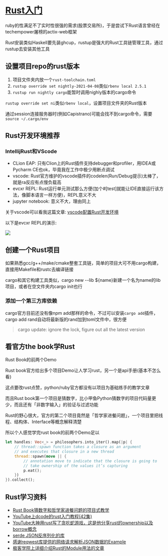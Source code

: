 # [Rust入门](/2020/04/first_time_learn_rust.md)

ruby的性满足不了实时性很强的需求(股票交易所)，于是尝试下Rust语言曾经在techempower屠榜的actix-web框架

Rust安装类似Haskell要先装ghcup，rustup是强大的Rust工具链管理工具，通过rustup去安装其他工具

## 设置项目repo的rust版本

1. 项目文件夹内放一个`rust-toolchain.toml`
2. `rustup override set nightly-2021-04-08`类似`rbenv local 2.5.1`
3. `rustup run nightly cargo`能暂时调用nighly版本的cargo命令

`rustup override set ni`类似`rbenv local`，设置项目文件夹的Rust版本

通过session连接服务器时(例如Capistrano)可能会找不到cargo命令，需要`source ~/.cargo/env`

## Rust开发环境推荐

### IntellijRust和VScode

- CLion EAP: 只有Clion上的Rust插件支持debugger和profiler，用IDEA或Pycharm CE也ok，毕竟我在工作中极少用断点调试
- vscode: Rust官方维护的vscode插件的codelen(Run/Debug提示)太棒了，就是ra反应有点慢负载高
- evcxr REPL: Rust运行单元测试那么方便(加个#[test]就能让IDE直接运行该方法，像脚本语言一样方便)，REPL意义不大
- jupyter notebook: 意义不大，理由同上

关于vscode可以看我这篇文章: [vscode配置Rust开发环境](/archive/vscode/vscode_setup_rust.md)

以下是evcxr REPL的演示:

![](rust_repl.png)

## 创建一个Rust项目

如果熟悉gcc/g++/make/cmake整套工具链，简单的项目大可不用cargo构建，直接用Makefile和rustc去编译链接

cargo和其它构建工具类似，cargo new --lib ${name}新建一个名为name的lib项目，或者在空文件夹内cargo init也行

### 添加一个第三方库依赖

cargo官方目前还没有像npm add那样的命令，不过可以安装`cargo add`插件，cargo add rand自动将最新版的rand加到toml文件中，很方便

> cargo update: ignore the lock, figure out all the latest version

## 看官方the book学Rust

<i class="fa fa-hashtag"></i>
Rust Book的前两个Demo

Rust book官方给出多个项目Demo让人学习rust，另一个是api手册(基本不怎么看)

这点要改rust点赞，python/ruby官方都没有以项目为基础练手的教学文章

而且Rust book第一个项目是猜数字，比小甲鱼Python猜数字的项目代码量更少，而且还有「非数字输入」的验证与过滤功能

Rust的野心很大，官方的第二个项目竟然是「哲学家进餐问题」，一个项目里把线程、结构体、Interface等概念解释清楚

所以个人感觉学完rust book的前两个Demo足以

```rust
let handles: Vec<_> = philosophers.into_iter().map(|p| {
    // thread::spawn function takes a closure as an argument
    // and executes that closure in a new thread
    thread::spawn(move || {
        // annotation move to indicate that the closure is going to
        // take ownership of the values it’s capturing
        p.eat();
    })
}).collect();
```

## Rust学习资料

- [Rust Book猜数字和哲学家进餐问题的项目式教学](https://doc.rust-lang.org/1.0.0/book/dining-philosophers.html)
- [YouTube上dcode的rust入门教程(42集)](https://www.youtube.com/watch?v=vOMJlQ5B-M0&list=PLVvjrrRCBy2JSHf9tGxGKJ-bYAN_uDCUL)
- [YouTube大神用rust写了贪吃蛇游戏，这是他分享rust的ownership以及borrow概念](https://www.youtube.com/watch?v=8M0QfLUDaaA&list=LLFLN2ZAPopjz2zM-FomwnkQ&index=2&t=8s)
- [serde JSON反序列化的库](https://serde.rs/derive.html)
- [感谢reqwest库提供的网络请求解析JSON数据的Example](https://github.com/seanmonstar/reqwest/blob/master/examples/json_typed.rs)
- [极客学院上详细介绍Rust的Module用法的文章](https://wiki.jikexueyuan.com/project/rust-primer/module/module.html)
